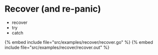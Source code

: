 # Recover (and re-panic)

* recover
* try
* catch

{% embed include file="src/examples/recover/recover.go" %}
{% embed include file="src/examples/recover/recover.out" %}


